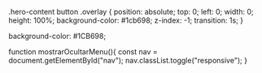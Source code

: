 .hero-content button .overlay {
    position: absolute;
    top: 0;
    left: 0;
    width: 0;
    height: 100%;
    background-color: #1cb698;
    z-index: -1;
    transition: 1s;
}

<script src="https://kit.fontawesome.com/2193d055c9.js" crossorigin="anonymous" ></script>

background-color: #1CB698;

 <div class="nav-responsive" onclick="mostrarOcultarMenu()">
            <i class="fa-solid fa-bars"></i>
        </div>

function mostrarOcultarMenu(){
    const nav = document.getElementById("nav");
    nav.classList.toggle("responsive");
}
